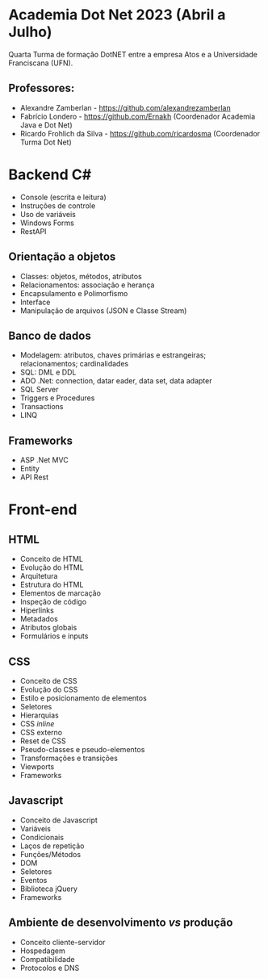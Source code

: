 # Academia Dot Net 2023 (Abril a Julho)

Quarta Turma de formação DotNET entre a empresa Atos e a Universidade Franciscana (UFN).

## Professores: 

- Alexandre Zamberlan - https://github.com/alexandrezamberlan
- Fabrício Londero - https://github.com/Ernakh (Coordenador Academia Java e Dot Net)
- Ricardo Frohlich da Silva - https://github.com/ricardosma (Coordenador Turma Dot Net)

# Backend C#

- Console (escrita e leitura)
- Instruções de controle
- Uso de variáveis
- Windows Forms
- RestAPI

## Orientação a objetos

- Classes: objetos, métodos, atributos
- Relacionamentos: associação e herança
- Encapsulamento e Polimorfismo
- Interface
- Manipulação de arquivos (JSON e Classe Stream)

## Banco de dados

- Modelagem: atributos, chaves primárias e estrangeiras; relacionamentos; cardinalidades
- SQL: DML e DDL
- ADO .Net: connection, datar eader, data set, data adapter
- SQL Server
- Triggers e Procedures
- Transactions
- LINQ

## Frameworks

- ASP .Net MVC
- Entity
- API Rest

# Front-end

## HTML
- Conceito de HTML
- Evolução do HTML
- Arquitetura
- Estrutura do HTML
- Elementos de marcação
- Inspeção de código
- Hiperlinks
- Metadados
- Atributos globais
- Formulários e inputs

## CSS
- Conceito de CSS
- Evolução do CSS
- Estilo e posicionamento de elementos
- Seletores
- Hierarquias
- CSS *inline*
- CSS externo
- Reset de CSS
- Pseudo-classes e pseudo-elementos
- Transformações e transições
- Viewports
- Frameworks

## Javascript
- Conceito de Javascript
- Variáveis
- Condicionais
- Laços de repetição
- Funções/Métodos
- DOM
- Seletores
- Eventos
- Biblioteca jQuery
- Frameworks

## Ambiente de desenvolvimento *vs* produção
- Conceito cliente-servidor
- Hospedagem
- Compatibilidade
- Protocolos e DNS
